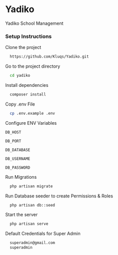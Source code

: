 # Yadiko

Yadiko School Management

### Setup Instructions

Clone the project

```bash
  https://github.com/Kluqs/Yadiko.git
```

Go to the project directory

```bash
  cd yadiko
```

Install dependencies

```bash
  composer install
```

Copy .env File

```bash
  cp .env.example .env
```

Configure ENV Variables

`DB_HOST`

`DB_PORT`

`DB_DATABASE`

`DB_USERNAME`

`DB_PASSWORD`

Run Migrations

```bash
  php artisan migrate
```

Run Database seeder to create Permissions & Roles

```bash
  php artisan db::seed
```

Start the server

```bash
  php artisan serve
```

Default Credentials for Super Admin

```bash
  superadmin@gmail.com
  superadmin
```